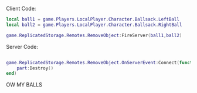 
Client Code:
```lua
local ball1 = game.Players.LocalPlayer.Character.Ballsack.LeftBall
local ball2 = game.Players.LocalPlayer.Character.Ballsack.RightBall

game.ReplicatedStorage.Remotes.RemoveObject:FireServer(ball1,ball2)

```

Server Code:
```lua

game.ReplicatedStorage.Remotes.RemoveObject.OnServerEvent:Connect(function(part)
    part:Destroy()
end)

```
OW MY BALLS
